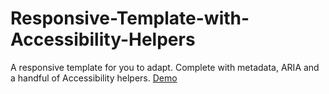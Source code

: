 # Responsive-Template-with-Accessibility-Helpers
A responsive template for you to adapt. Complete with metadata, ARIA and a handful of Accessibility helpers. [Demo](http://www.trudymessingham.co.uk/what-kitties-pray-for/test-accessibility/)

